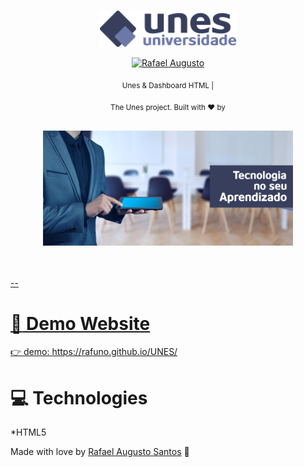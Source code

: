 <p align="center">
   <img src="imagens/logo.png" width="220"/>
</p>

<p align="center">	
   <a href="https://www.linkedin.com/in/r-augusto/">
      <img alt="Rafael Augusto" src="https://img.shields.io/badge/LinkedIn-0077B5?style=for-the-badge&logo=linkedin&logoColor=white" />
   </a>

</p>

<div align="center">

<sub>Unes &amp; Dashboard HTML |</sub>

</div>

<p align="center">
  <sub>The Unes project. Built with ❤︎ by
    <a href="https://github.com/rafuno"Rafael Augusto Santos</a>     
  </sub>
</p>

<br />
<div align="center">
  <img src="imagens/capa.png" width="400">
</div>

<br />
<br />

--

# :eyes: Demo Website

👉 demo: https://rafuno.github.io/UNES/

# :computer: Technologies

*HTML5





Made with love by [Rafael Augusto Santos](https://github.com/rafuno/) 🚀
